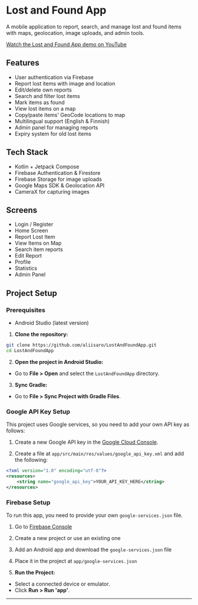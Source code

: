 # Lost and Found App

A mobile application to report, search, and manage lost and found items with maps, geolocation, image uploads, and admin tools.

[Watch the Lost and Found App demo on YouTube](https://www.youtube.com/watch?v=7ez7mB4x1yM)

## Features
- User authentication via Firebase
- Report lost items with image and location
- Edit/delete own reports
- Search and filter lost items
- Mark items as found
- View lost items on a map
- Copy/paste items' GeoCode locations to map
- Multilingual support (English & Finnish)
- Admin panel for managing reports
- Expiry system for old lost items

## Tech Stack
- Kotlin + Jetpack Compose
- Firebase Authentication & Firestore
- Firebase Storage for image uploads
- Google Maps SDK & Geolocation API
- CameraX for capturing images

## Screens
- Login / Register
- Home Screen
- Report Lost Item
- View Items on Map
- Search item reports
- Edit Report
- Profile
- Statistics
- Admin Panel

## Project Setup

### Prerequisites
- Android Studio (latest version)

1. **Clone the repository:**

```bash
git clone https://github.com/aliisaro/LostAndFoundApp.git
cd LostAndFoundApp
```

2. **Open the project in Android Studio:**

- Go to **File > Open** and select the `LostAndFoundApp` directory.

3. **Sync Gradle:**

- Go to **File > Sync Project with Gradle Files**.

### Google API Key Setup

This project uses Google services, so you need to add your own API key as follows:

1. Create a new Google API key in the [Google Cloud Console](https://console.cloud.google.com/apis/credentials).

2. Create a file at `app/src/main/res/values/google_api_key.xml` and add the following:

```xml
<?xml version="1.0" encoding="utf-8"?>
<resources>
    <string name="google_api_key">YOUR_API_KEY_HERE</string>
</resources>
```

### Firebase Setup

To run this app, you need to provide your own `google-services.json` file.

1. Go to [Firebase Console](https://console.firebase.google.com/)
2. Create a new project or use an existing one
3. Add an Android app and download the `google-services.json` file
4. Place it in the project at `app/google-services.json`

4. **Run the Project:**

- Select a connected device or emulator.
- Click **Run > Run 'app'**.
---
